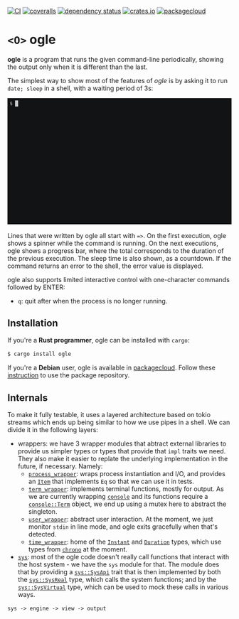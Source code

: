 [![CI](https://github.com/lpenz/ogle/actions/workflows/ci.yml/badge.svg)](https://github.com/lpenz/ogle/actions/workflows/ci.yml)
[![coveralls](https://coveralls.io/repos/github/lpenz/ogle/badge.svg?branch=main)](https://coveralls.io/github/lpenz/ogle?branch=main)
[![dependency status](https://deps.rs/repo/github/lpenz/ogle/status.svg)](https://deps.rs/repo/github/lpenz/ogle)
[![crates.io](https://img.shields.io/crates/v/ogle)](https://crates.io/crates/ogle)
[![packagecloud](https://img.shields.io/badge/deb-packagecloud.io-844fec.svg)](https://packagecloud.io/app/lpenz/debian/search?q=ogle)

# `<O>` ogle

**ogle** is a program that runs the given command-line periodically,
showing the output only when it is different than the last.

The simplest way to show most of the features of *ogle* is by asking
it to run `date; sleep` in a shell, with a waiting period of 3s:

![demo](demos/demo-sleep.gif)

Lines that were written by ogle all start with `=>`. On the first
execution, ogle shows a spinner while the command is running. On the
next executions, ogle shows a progress bar, where the total
corresponds to the duration of the previous execution. The sleep time
is also shown, as a countdown. If the command returns an error to the
shell, the error value is displayed.

ogle also supports limited interactive control with one-character
commands followed by ENTER:
- `q`: quit after when the process is no longer running.

## Installation

If you're a **Rust programmer**, ogle can be installed with `cargo`:

```bash
$ cargo install ogle
```

If you're a **Debian** user, ogle is available in
[packagecloud](https://packagecloud.io/app/lpenz/debian/search?q=ogle). Follow
these
[instruction](https://packagecloud.io/lpenz/debian/install#manual) to
use the package repository.


## Internals

To make it fully testable, it uses a layered architecture based on
tokio streams which ends up being similar to how we use pipes in a
shell. We can divide it in the following layers:
- wrappers: we have 3 wrapper modules that abtract external
  libraries to provide us simpler types or types that provide that
  `impl` traits we need. They also make it easier to replate the
  underlying implementation in the future, if necessary. Namely:
  - [`process_wrapper`]: wraps process instantiation and I/O, and
    provides an [`Item`](process_wrapper::Item) that implements
    `Eq` so that we can use it in tests.
  - [`term_wrapper`]: implements terminal functions, mostly for
    output. As we are currently wrapping [`console`] and its
    functions require a [`console::Term`] object, we end up using
    a mutex here to abstract the singleton.
  - [`user_wrapper`]: abstract user interaction. At the moment, we
    just monitor `stdin` in line mode, and ogle exits gracefully
    when that's detected.
  - [`time_wrapper`]: home of the
    [`Instant`](time_wrapper::Instant) and
    [`Duration`](time_wrapper::Duration) types, which use types
    from [`chrono`] at the moment.
- [`sys`]: most of the ogle code doesn't really call functions
  that interact with the host system - we have the `sys` module
  for that. The module does that by providing a [`sys::SysApi`]
  trait that is then implemented by both the [`sys::SysReal`]
  type, which calls the system functions; and by the
  [`sys::SysVirtual`] type, which can be used to mock these calls
  in various ways.

```no_compile
sys -> engine -> view -> output
```

[watch (1)]: https://linux.die.net/man/1/watch
[`process_wrapper`]: https://docs.rs/ogle/latest/ogle/process_wrapper/index.html
[`Item`]: https://docs.rs/ogle/latest/ogle/process_wrapper/enum.Item.html
[`term_wrapper`]: https://docs.rs/ogle/latest/ogle/term_wrapper/index.html
[`console`]: https://docs.rs/console/latest/console/index.html
[`console::Term`]: https://docs.rs/console/latest/console/term/struct.Term.html
[`user_wrapper`]: https://docs.rs/ogle/latest/ogle/user_wrapper/index.html
[`time_wrapper`]: https://docs.rs/ogle/latest/ogle/time_wrapper/index.html
[`Instant`]: https://docs.rs/ogle/latest/ogle/time_wrapper/struct.Instant.html
[`Duration`]: https://docs.rs/ogle/latest/ogle/time_wrapper/struct.Duration.html
[`chrono`]: https://docs.rs/chrono/latest/chrono/index.html
[`sys`]: https://docs.rs/ogle/latest/ogle/sys/index.html
[`sys::SysApi`]: https://docs.rs/ogle/latest/ogle/sys/trait.SysApi.html
[`sys::SysReal`]: https://docs.rs/ogle/latest/ogle/sys/struct.SysReal.html
[`sys::SysVirtual`]: https://docs.rs/ogle/latest/ogle/sys/struct.SysVirtual.html

